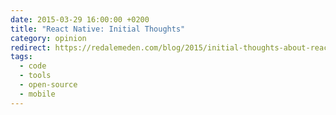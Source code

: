 ```yaml
---
date: 2015-03-29 16:00:00 +0200
title: "React Native: Initial Thoughts"
category: opinion
redirect: https://redalemeden.com/blog/2015/initial-thoughts-about-react-native
tags:
  - code
  - tools
  - open-source
  - mobile
---
```

